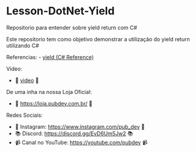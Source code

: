 # Lesson-DotNet-Yield

Repositorio para entender sobre yield return com C#

Este repositorio tem como objetivo demonstrar a utilização do yield return utilizando C#

Referencias: - [yield (C# Reference)](https://docs.microsoft.com/en-us/dotnet/csharp/language-reference/keywords/yield)

Video:

- 📼 [video](https://youtu.be/XrJ24Zj-Wuo) 📼

De uma inha na nossa Loja Oficial:

- 👕 https://loja.pubdev.com.br/ 👕

Redes Sociais:

- 📸 Instagram: https://www.instagram.com/pub_dev 📸
- 📚 Discord: https://discord.gg/EvD6Um5Jw2 📚
- 📹 Canal no YouTube: https://youtube.com/pubdev 📹
